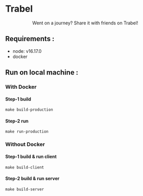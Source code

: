 # Trabel

 <p align="center">Went on a journey? Share it with friends on Trabel!</p>

## Requirements :

- node: v16.17.0
- docker

## Run on local machine :

### With Docker

#### Step-1 build

```make build-production```

#### Step-2 run

```make run-production```

### Without Docker

#### Step-1 build & run client

```make build-client```

#### Step-2 build & run server

```make build-server```


